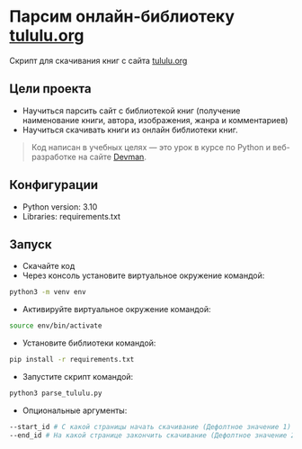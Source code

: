# Парсим онлайн-библиотеку [tululu.org](https://tululu.org/)


Скрипт для скачивания книг с сайта [tululu.org](https://tululu.org/)

## Цели проекта

* Научиться парсить сайт с библиотекой книг (получение наименование книги, автора, изображения, жанра и комментариев)
* Научиться скачивать книги из онлайн библиотеки книг.
> Код написан в учебных целях — это урок в курсе по Python и веб-разработке на сайте [Devman](https://dvmn.org).

## Конфигурации

* Python version: 3.10
* Libraries: requirements.txt

## Запуск

- Скачайте код
- Через консоль установите виртуальное окружение командой:

```bash
python3 -m venv env
```

- Активируйте виртуальное окружение командой:

```bash
source env/bin/activate
```
- Установите библиотеки командой:
```bash
pip install -r requirements.txt
```
- Запустите скрипт командой:
```bash
python3 parse_tululu.py
```
- Опциональные аргументы:
```bash
--start_id # С какой страницы начать скачивание (Дефолтное значение 1) 
--end_id # На какой странице закончить скачивание (Дефолтное значение 2) 
```

